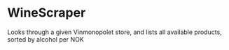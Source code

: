 # WineScraper
Looks through a given Vinmonopolet store, and lists all available products, sorted by alcohol per NOK
